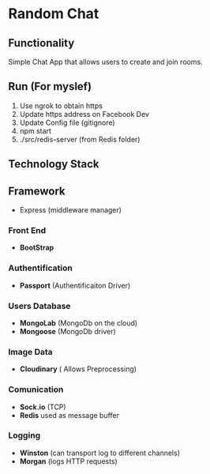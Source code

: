 # Random Chat

## Functionality
Simple Chat App that allows users to create and join rooms. 

## Run (For myslef)
 1. Use ngrok to obtain https
 2. Update https address on Facebook Dev
 3. Update Config file (gitignore) 
 2. npm start
 3. ./src/redis-server (from Redis folder)

## Technology Stack

## Framework 
* Express (middleware manager)

### Front End
* **BootStrap**

### Authentification
* **Passport** (Authentificaiton Driver)

### Users Database 
* **MongoLab** (MongoDb on the cloud)
* **Mongoose** (MongoDb driver)

### Image Data 
* **Cloudinary** ( Allows Preprocessing)

### Comunication 
* **Sock.io** (TCP)
* **Redis** used as message buffer

### Logging
* **Winston** (can transport log to different channels) 
* **Morgan**   (logs HTTP requests)


